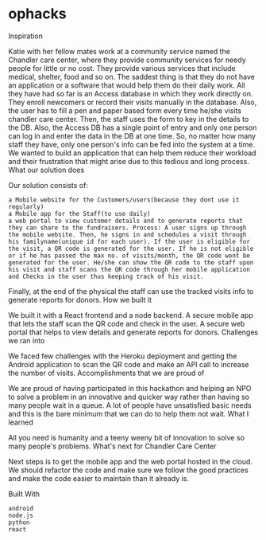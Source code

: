 # ophacks


Inspiration

Katie with her fellow mates work at a community service named the Chandler care center, where they provide community services for needy people for little or no cost. They provide various services that include medical, shelter, food and so on. The saddest thing is that they do not have an application or a software that would help them do their daily work. All they have had so far is an Access database in which they work directly on. They enroll newcomers or record their visits manually in the database. Also, the user has to fill a pen and paper based form every time he/she visits chandler care center. Then, the staff uses the form to key in the details to the DB. Also, the Access DB has a single point of entry and only one person can log in and enter the data in the DB at one time. So, no matter how many staff they have, only one person's info can be fed into the system at a time. We wanted to build an application that can help them reduce their workload and their frustration that might arise due to this tedious and long process.
What our solution does

Our solution consists of:

    a Mobile website for the Customers/users(because they dont use it regularly)
    a Mobile app for the Staff(to use daily)
    a web portal to view customer details and to generate reports that they can share to the fundraisers. Process: A user signs up through the mobile website. Then, he signs in and schedules a visit through his familyname(unique id for each user). If the user is eligible for the visit, a QR code is generated for the user. If he is not eligible or if he has passed the max no. of visits/month, the QR code wont be generated for the user. He/she can show the QR code to the staff upon his visit and staff scans the QR code through her mobile application and Checks in the user thus keeping track of his visit.

Finally, at the end of the physical the staff can use the tracked visits info to generate reports for donors.
How we built it

We built it with a React frontend and a node backend. A secure mobile app that lets the staff scan the QR code and check in the user. A secure web portal that helps to view details and generate reports for donors.
Challenges we ran into

We faced few challenges with the Heroku deployment and getting the Android application to scan the QR code and make an API call to increase the number of visits.
Accomplishments that we are proud of

We are proud of having participated in this hackathon and helping an NPO to solve a problem in an innovative and quicker way rather than having so many people wait in a queue. A lot of people have unsatisfied basic needs and this is the bare minimum that we can do to help them not wait.
What I learned

All you need is humanity and a teeny weeny bit of innovation to solve so many people's problems.
What's next for Chandler Care Center

Next steps is to get the mobile app and the web portal hosted in the cloud. We should refactor the code and make sure we follow the good practices and make the code easier to maintain than it already is.

Built With

    android
    node.js
    python
    react

